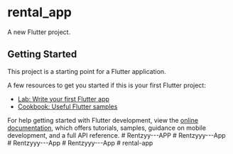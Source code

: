 # rental_app

A new Flutter project.

## Getting Started

This project is a starting point for a Flutter application.

A few resources to get you started if this is your first Flutter project:

- [Lab: Write your first Flutter app](https://docs.flutter.dev/get-started/codelab)
- [Cookbook: Useful Flutter samples](https://docs.flutter.dev/cookbook)

For help getting started with Flutter development, view the
[online documentation](https://docs.flutter.dev/), which offers tutorials,
samples, guidance on mobile development, and a full API reference.
#   R e n t z y y - - - A P P  
 #   R e n t z y y y - - - A p p  
 #   R e n t z y y y - - - A p p  
 #   R e n t z y y y - - - A p p  
 #   r e n t a l - a p p  
 